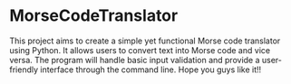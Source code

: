 # MorseCodeTranslator
This project aims to create a simple yet functional Morse code translator using Python. It allows users to convert text into Morse code and vice versa. The program will handle basic input validation and provide a user-friendly interface through the command line.
Hope you guys like it!!
